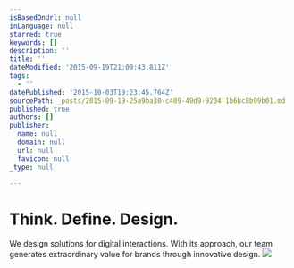 ```yaml
---
isBasedOnUrl: null
inLanguage: null
starred: true
keywords: []
description: ''
title: ''
dateModified: '2015-09-19T21:09:43.811Z'
tags:
  - ''
datePublished: '2015-10-03T19:23:45.764Z'
sourcePath: _posts/2015-09-19-25a9ba30-c409-49d9-9204-1b6bc8b99b01.md
published: true
authors: []
publisher:
  name: null
  domain: null
  url: null
  favicon: null
_type: null

---
```

# Think. Define. Design.

We design solutions for digital interactions.
With its approach, our team generates extraordinary value for brands through innovative design.
![](https://the-grid-user-content.s3-us-west-2.amazonaws.com/f149c56d-1392-4219-89d2-6163c8f9ef14.jpg)